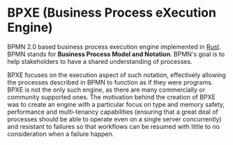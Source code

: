 # BPXE (Business Process eXecution Engine)

BPMN 2.0 based business process execution engine implemented in
[Rust](https://rust-lang.org). BPMN stands for **Business Process Model and
Notation**. BPMN's goal is to help stakeholders to have a shared understanding
of processes.

BPXE focuses on the execution aspect of such notation, effectively allowing the
processes described in BPMN to function as if they were programs. BPXE is not
the only such engine, as there are many commercially or community supported
ones. The motivation behind the creation of BPXE was to create an engine with
a particular focus on type and memory safety, performance and multi-tenancy capabilities
(ensuring that a great deal of processes should be able to operate even on
a single server concurrently) and resistant to failures so that workflows can
be resumed with little to no consideration when a failure happen.
